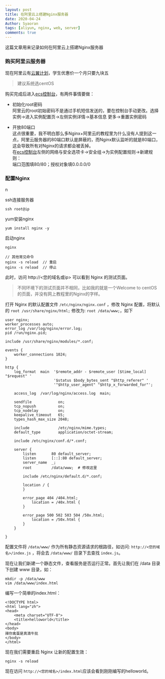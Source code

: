 ```yaml
---
layout: post
title: 在阿里云上搭建Nginx服务器
date: 2020-04-24
Author: Syaoran
tags: [aliyun, nginx, web, server]
comments: true
---
```


这篇文章用来记录如何在阿里云上搭建Nginx服务器

### 购买阿里云服务器

现在阿里云有[云翼计划](https://promotion.aliyun.com/ntms/act/campus2018.html?spm=5176.12901015.0.i12901015.2f17525cxY3hFS#stage)，学生优惠价一个月只要九块五
> 建议系统选centOS

购买完成后进入[ecs控制台](https://ecs.console.aliyun.com/)，有两件事情要做：  

- 初始化root密码  
阿里云的root初始密码不是通过手机短信发送的，要在控制台手动更改。选择实例->进入实例配置页->左侧实例详情->基本信息 更多->重置实例密码  

- 开放80端口  
这点很重要，我不明白那么多Nginx+阿里云的教程里为什么没有人提到这一点，阿里云服务器的80端口默认是屏蔽的，而Nginx默认监听的就是80端口，这会导致所有对Nginx的请求都会被丢掉。  
在[ecs控制台](https://ecs.console.aliyun.com/)左侧的网络与安全选项卡->安全组->为实例配置规则->新建规则：  
端口范围填80/80；授权对象填0.0.0.0/0

### 配置Nginx

n

ssh连接服务器
```
ssh root@ip
```
yum安装nginx
```
yum install nginx -y
```
启动nginx
```
nginx
```


>
```
// 其他常见命令
nginx -s reload  // 重启
nginx -s reload  // 停止
```

此时，访问 http://<您的域名或ip> 可以看到 Nginx 的测试页面。
> 不同环境下的测试页面并不相同，比如我的就是一个Welcome to centOS的页面，并没有网上教程里的Nginx的字样。

打开 Nginx 的默认配置文件 `/etc/nginx/nginx.conf` ，修改 Nginx 配置，将默认的 `root /usr/share/nginx/html;` 修改为: `root /data/www;`，如下
```
user nginx;
worker_processes auto;
error_log /var/log/nginx/error.log;
pid /run/nginx.pid;

include /usr/share/nginx/modules/*.conf;

events {
    worker_connections 1024;
}

http {
    log_format  main  '$remote_addr - $remote_user [$time_local] "$request" '
                      '$status $body_bytes_sent "$http_referer" '
                      '"$http_user_agent" "$http_x_forwarded_for"';

    access_log  /var/log/nginx/access.log  main;

    sendfile            on;
    tcp_nopush          on;
    tcp_nodelay         on;
    keepalive_timeout   65;
    types_hash_max_size 2048;

    include             /etc/nginx/mime.types;
    default_type        application/octet-stream;

    include /etc/nginx/conf.d/*.conf;

    server {
        listen       80 default_server;
        listen       [::]:80 default_server;
        server_name  _;
        root         /data/www;  # 修改这里

        include /etc/nginx/default.d/*.conf;

        location / {
        }

        error_page 404 /404.html;
            location = /40x.html {
        }

        error_page 500 502 503 504 /50x.html;
            location = /50x.html {
        }
    }

}
```

配置文件将 `/data/www/` 作为所有静态资源请求的根路径，如访问: `http://<您的域名>/index.js` ，将会去 `/data/www/` 目录下去查找 `index.js`。

现在让我们新建一个静态文件，查看服务是否运行正常。首先让我们在 /data 目录 下创建 www 目录，如：
```
mkdir -p /data/www
vim /data/www/index.html
```
编写一个简单的index.html：
```
<!DOCTYPE html>
<html lang="zh">
<head>
    <meta charset="UTF-8">
    <title>helloworld</title>
</head>
<body>
辣你禽蛋是真滴牛批
</body>
</html>
```

现在我们需要重启 Nginx 让新的配置生效：
```
nginx -s reload
```
现在访问 `http://<您的域名>/index.html`应该会看到刚刚编写的helloworld。 




















